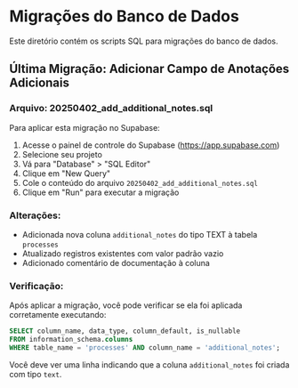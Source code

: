 # Migrações do Banco de Dados

Este diretório contém os scripts SQL para migrações do banco de dados.

## Última Migração: Adicionar Campo de Anotações Adicionais

### Arquivo: 20250402_add_additional_notes.sql

Para aplicar esta migração no Supabase:

1. Acesse o painel de controle do Supabase (https://app.supabase.com)
2. Selecione seu projeto
3. Vá para "Database" > "SQL Editor"
4. Clique em "New Query"
5. Cole o conteúdo do arquivo `20250402_add_additional_notes.sql`
6. Clique em "Run" para executar a migração

### Alterações:
- Adicionada nova coluna `additional_notes` do tipo TEXT à tabela `processes`
- Atualizado registros existentes com valor padrão vazio
- Adicionado comentário de documentação à coluna

### Verificação:
Após aplicar a migração, você pode verificar se ela foi aplicada corretamente executando:

```sql
SELECT column_name, data_type, column_default, is_nullable 
FROM information_schema.columns 
WHERE table_name = 'processes' AND column_name = 'additional_notes';
```

Você deve ver uma linha indicando que a coluna `additional_notes` foi criada com tipo `text`.
